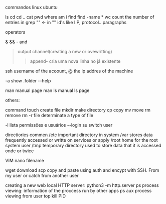 commandos linux ubuntu


ls
cd
cd ..
cat
pwd where am i
find 
find -name * 
wc count the number of entries in 
grep "" <- in "" id's like I.P, protocol...paragraphs


operators 

& 
&& - and 
> output channel(creating a new or ovewritting)
>> append- cria uma nova linha no já existente

ssh username of the acoount, @ the ip addres of the machine


-a show .folder
--help

man manual page
man ls manual ls page 


others:

command 
touch create file
mkdir make directory 
cp copy 
mv move 
rm remove 
rm -r 
file determinate a type of file

-l lista permissões e usuários
--login
su switch user


directiories commen 
/etc important directory in system
/var stores data frequently accessed or writte on services or apply
/root home for the root system user 
/tmp temporary directory used to store data that it is accessed onde or twice


VIM 
nano filename 

wget download 
scp copy and paste using auth and encypt with SSH. From my user or catch from another user  


creating a new web local HTTP server:
python3 -m http.server 
ps process viewing: information of the proccess run by other apps
ps aux process viewing from user 
top
kill PID













